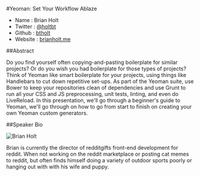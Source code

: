 #Yeoman: Set Your Workflow Ablaze

* Name      : Brian Holt
* Twitter   : [@holtbt][]
* Github    : [btholt][]
* Website   : [brianholt.me][]

##Abstract

Do you find yourself often copying-and-pasting boilerplate for similar projects? Or do you wish you had boilerplate for those types of projects? Think of Yeoman like smart boilerplate for your projects, using things like Handlebars to cut down repetitive set-ups. As part of the Yeoman suite, use Bower to keep your repositories clean of dependencies and use Grunt to run all your CSS and JS preprocessing, unit tests, linting, and even do LiveReload. In this presentation, we'll go through a beginner's guide to Yeoman, we'll go through on how to go from start to finish on creating your own Yeoman custom generators.

##Speaker Bio

![Brian Holt](https://raw.github.com/cascadiajs/2013.cascadiajs.com/master/images/brianholt.png)

Brian is currently the director of redditgifts front-end development for reddit. When not working on the reddit marketplace or posting cat memes to reddit, but often finds himself doing a variety of outdoor sports poorly or hanging out with with his wife and puppy.

[@holtbt]:http://www.twitter.com/holtbt
[btholt]:http://github.com/btholt
[brianholt.me]:http://www.brianholt.me